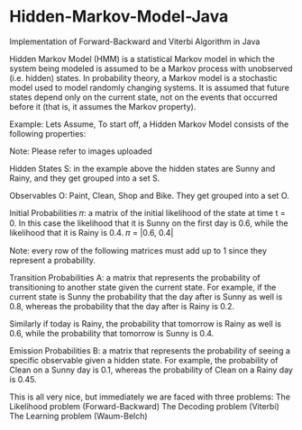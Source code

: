 # Hidden-Markov-Model-Java
Implementation of Forward-Backward and Viterbi Algorithm in Java

Hidden Markov Model (HMM) is a statistical Markov model in which the system being modeled is assumed to be a Markov process with unobserved (i.e. hidden) states.
In probability theory, a Markov model is a stochastic model used to model randomly changing systems. It is assumed that future states depend only on the current state, not on the events that occurred before it (that is, it assumes the Markov property).

Example: Lets Assume,
To start off, a Hidden Markov Model consists of the following properties:

Note: Please refer to images uploaded

Hidden States S: in the example above the hidden states are Sunny and Rainy, and they get grouped into a set S.

Observables O: Paint, Clean, Shop and Bike. They get grouped into a set O.

Initial Probabilities 𝜋: a matrix of the initial likelihood of the state at time t = 0. In this case the likelihood that it is Sunny on the first day is 0.6, while the likelihood that it is Rainy is 0.4.
𝜋 = |0.6, 0.4|

Note: every row of the following matrices must add up to 1 since they represent a probability.

Transition Probabilities A: a matrix that represents the probability of transitioning to another state given the current state. For example, if the current state is Sunny the probability that the day after is Sunny as well is 0.8, whereas the probability that the day after is Rainy is 0.2.

Similarly if today is Rainy, the probability that tomorrow is Rainy as well is 0.6, while the probability that tomorrow is Sunny is 0.4.

Emission Probabilities B: a matrix that represents the probability of seeing a specific observable given a hidden state. For example, the probability of Clean on a Sunny day is 0.1, whereas the probability of Clean on a Rainy day is 0.45.

This is all very nice, but immediately we are faced with three problems:
The Likelihood problem (Forward-Backward)
The Decoding problem (Viterbi)
The Learning problem (Waum-Belch)
